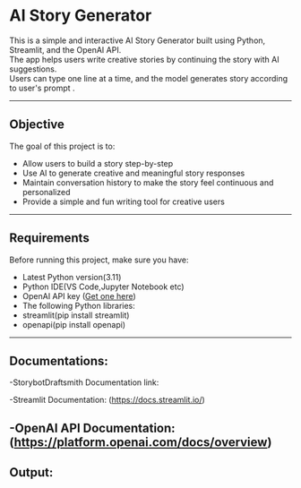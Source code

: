 # AI Story Generator

This is a simple and interactive AI Story Generator built using Python, Streamlit, and the OpenAI API.  
The app helps users write creative stories by continuing the story with AI suggestions.  
Users can type one line at a time, and the model generates story according to user's prompt .

---

## Objective

The goal of this project is to:
- Allow users to build a story step-by-step
- Use AI to generate creative and meaningful story responses
- Maintain conversation history to make the story feel continuous and personalized
- Provide a simple and fun writing tool for creative users

---

## Requirements

Before running this project, make sure you have:

- Latest Python version(3.11)
- Python IDE(VS Code,Jupyter Notebook etc)
- OpenAI API key ([Get one here](https://platform.openai.com/account/api-keys))
- The following Python libraries:
- streamlit(pip install streamlit)
 - openapi(pip install openapi)
  ---
 ## Documentations:
  -StorybotDraftsmith Documentation link:
  
  -Streamlit Documentation: (https://docs.streamlit.io/)

  -OpenAI API Documentation: (https://platform.openai.com/docs/overview)
  ---
  
  ## Output:



